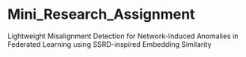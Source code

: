 # Mini_Research_Assignment
Lightweight Misalignment Detection for Network-Induced Anomalies in Federated Learning using SSRD-inspired Embedding Similarity
